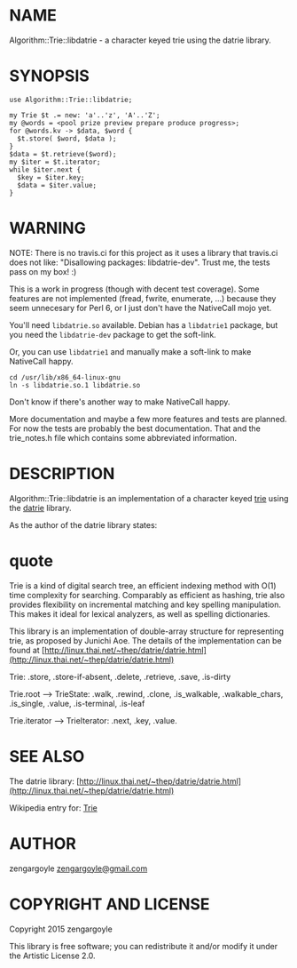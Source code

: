 NAME
====

Algorithm::Trie::libdatrie - a character keyed trie using the datrie library.

SYNOPSIS
========

    use Algorithm::Trie::libdatrie;

    my Trie $t .= new: 'a'..'z', 'A'..'Z';
    my @words = <pool prize preview prepare produce progress>;
    for @words.kv -> $data, $word {
      $t.store( $word, $data );
    }
    $data = $t.retrieve($word);
    my $iter = $t.iterator;
    while $iter.next {
      $key = $iter.key;
      $data = $iter.value;
    }

WARNING
=======

NOTE: There is no travis.ci for this project as it uses a library that travis.ci does not like: "Disallowing packages: libdatrie-dev". Trust me, the tests pass on my box! :)

This is a work in progress (though with decent test coverage). Some features are not implemented (fread, fwrite, enumerate, ...) because they seem unnecesary for Perl 6, or I just don't have the NativeCall mojo yet.

You'll need `libdatrie.so` available. Debian has a `libdatrie1` package, but you need the `libdatrie-dev` package to get the soft-link.

Or, you can use `libdatrie1` and manually make a soft-link to make NativeCall happy.

    cd /usr/lib/x86_64-linux-gnu
    ln -s libdatrie.so.1 libdatrie.so

Don't know if there's another way to make NativeCall happy.

More documentation and maybe a few more features and tests are planned. For now the tests are probably the best documentation. That and the trie_notes.h file which contains some abbreviated information.

DESCRIPTION
===========

Algorithm::Trie::libdatrie is an implementation of a character keyed [trie](http://en.wikipedia.org/wiki/Trie) using the [datrie](http://linux.thai.net/~thep/datrie/datrie.html) library.

As the author of the datrie library states:

quote
=====

Trie is a kind of digital search tree, an efficient indexing method with O(1) time complexity for searching. Comparably as efficient as hashing, trie also provides flexibility on incremental matching and key spelling manipulation. This makes it ideal for lexical analyzers, as well as spelling dictionaries.

This library is an implementation of double-array structure for representing trie, as proposed by Junichi Aoe. The details of the implementation can be found at [http://linux.thai.net/~thep/datrie/datrie.html](http://linux.thai.net/~thep/datrie/datrie.html)

Trie: .store, .store-if-absent, .delete, .retrieve, .save, .is-dirty

Trie.root --> TrieState: .walk, .rewind, .clone, .is_walkable, .walkable_chars, .is_single, .value, .is-terminal, .is-leaf

Trie.iterator --> TrieIterator: .next, .key, .value.

SEE ALSO
========

The datrie library: [http://linux.thai.net/~thep/datrie/datrie.html](http://linux.thai.net/~thep/datrie/datrie.html)

Wikipedia entry for: [Trie](http://en.wikipedia.org/wiki/Trie)

AUTHOR
======

zengargoyle <zengargoyle@gmail.com>

COPYRIGHT AND LICENSE
=====================

Copyright 2015 zengargoyle

This library is free software; you can redistribute it and/or modify it under the Artistic License 2.0.
